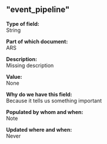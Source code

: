 ## "event_pipeline"

**Type of field:**  
String  

**Part of which document:**  
ARS

**Description:**  
Missing description  

**Value:**  
None

**Why do we have this field:**  
Because it tells us something important  

**Populated by whom and when:**  
Note  

**Updated where and when:**  
Never

